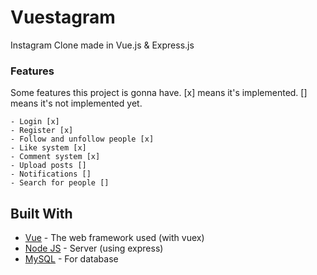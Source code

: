 # Vuestagram

Instagram Clone made in Vue.js &amp; Express.js


### Features

Some features this project is gonna have. [x] means it's implemented. [] means it's not implemented yet.

```
- Login [x]
- Register [x]
- Follow and unfollow people [x]
- Like system [x]
- Comment system [x]
- Upload posts []
- Notifications []
- Search for people []

```

## Built With

* [Vue](https://vuejs.org/) - The web framework used (with vuex)
* [Node JS](https://expressjs.com/) - Server (using express)
* [MySQL](https://www.mysql.com/) - For database
